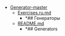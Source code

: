 - <a href = "E:\Node_projects\Node_Way\ArchivTSH_2\ArhivTimur_2\Generator-master\cat.Generator-master\dir.Generator-master.md">Generator-master</a>
    - <a href = "E:\Node_projects\Node_Way\ArchivTSH_2\ArhivTimur_2\Generator-master\Exercises.ru.md">Exercises.ru.md</a>
        - *## Генераторы
    - <a href = "E:\Node_projects\Node_Way\ArchivTSH_2\ArhivTimur_2\Generator-master\README.md">README.md</a>
        - *## Generators
